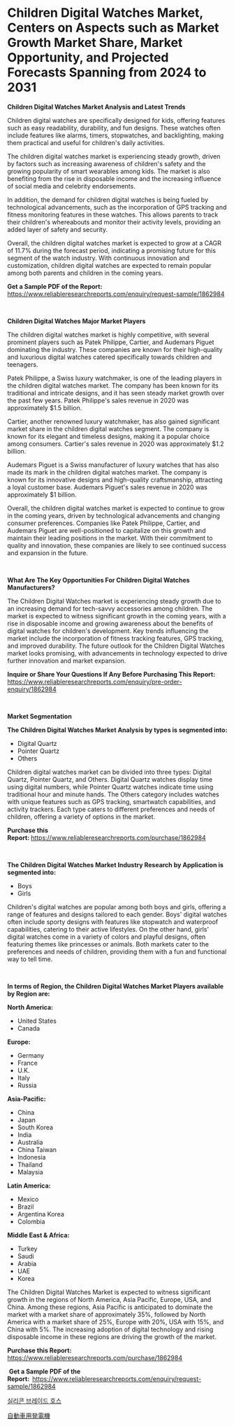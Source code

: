 <p><h1>Children Digital Watches Market, Centers on Aspects such as Market Growth Market Share, Market Opportunity, and Projected Forecasts Spanning from 2024 to 2031</h1></p><p><strong>Children Digital Watches Market Analysis and Latest Trends</strong></p>
<p><p>Children digital watches are specifically designed for kids, offering features such as easy readability, durability, and fun designs. These watches often include features like alarms, timers, stopwatches, and backlighting, making them practical and useful for children's daily activities.</p><p>The children digital watches market is experiencing steady growth, driven by factors such as increasing awareness of children's safety and the growing popularity of smart wearables among kids. The market is also benefiting from the rise in disposable income and the increasing influence of social media and celebrity endorsements.</p><p>In addition, the demand for children digital watches is being fueled by technological advancements, such as the incorporation of GPS tracking and fitness monitoring features in these watches. This allows parents to track their children's whereabouts and monitor their activity levels, providing an added layer of safety and security.</p><p>Overall, the children digital watches market is expected to grow at a CAGR of 11.7% during the forecast period, indicating a promising future for this segment of the watch industry. With continuous innovation and customization, children digital watches are expected to remain popular among both parents and children in the coming years.</p></p>
<p><strong>Get a Sample PDF of the Report:&nbsp;</strong> <a href="https://www.reliableresearchreports.com/enquiry/request-sample/1862984">https://www.reliableresearchreports.com/enquiry/request-sample/1862984</a></p>
<p>&nbsp;</p>
<p><strong>Children Digital Watches Major Market Players</strong></p>
<p><p>The children digital watches market is highly competitive, with several prominent players such as Patek Philippe, Cartier, and Audemars Piguet dominating the industry. These companies are known for their high-quality and luxurious digital watches catered specifically towards children and teenagers.</p><p>Patek Philippe, a Swiss luxury watchmaker, is one of the leading players in the children digital watches market. The company has been known for its traditional and intricate designs, and it has seen steady market growth over the past few years. Patek Philippe's sales revenue in 2020 was approximately $1.5 billion.</p><p>Cartier, another renowned luxury watchmaker, has also gained significant market share in the children digital watches segment. The company is known for its elegant and timeless designs, making it a popular choice among consumers. Cartier's sales revenue in 2020 was approximately $1.2 billion.</p><p>Audemars Piguet is a Swiss manufacturer of luxury watches that has also made its mark in the children digital watches market. The company is known for its innovative designs and high-quality craftsmanship, attracting a loyal customer base. Audemars Piguet's sales revenue in 2020 was approximately $1 billion.</p><p>Overall, the children digital watches market is expected to continue to grow in the coming years, driven by technological advancements and changing consumer preferences. Companies like Patek Philippe, Cartier, and Audemars Piguet are well-positioned to capitalize on this growth and maintain their leading positions in the market. With their commitment to quality and innovation, these companies are likely to see continued success and expansion in the future.</p></p>
<p>&nbsp;</p>
<p><strong>What Are The Key Opportunities For Children Digital Watches Manufacturers?</strong></p>
<p><p>The Children Digital Watches market is experiencing steady growth due to an increasing demand for tech-savvy accessories among children. The market is expected to witness significant growth in the coming years, with a rise in disposable income and growing awareness about the benefits of digital watches for children's development. Key trends influencing the market include the incorporation of fitness tracking features, GPS tracking, and improved durability. The future outlook for the Children Digital Watches market looks promising, with advancements in technology expected to drive further innovation and market expansion.</p></p>
<p><strong>Inquire or Share Your Questions If Any Before Purchasing This Report:</strong> <a href="https://www.reliableresearchreports.com/enquiry/pre-order-enquiry/1862984">https://www.reliableresearchreports.com/enquiry/pre-order-enquiry/1862984</a></p>
<p>&nbsp;</p>
<p><strong>Market Segmentation</strong></p>
<p><strong>The Children Digital Watches Market Analysis by types is segmented into:</strong></p>
<p><ul><li>Digital Quartz</li><li>Pointer Quartz</li><li>Others</li></ul></p>
<p><p>Children digital watches market can be divided into three types: Digital Quartz, Pointer Quartz, and Others. Digital Quartz watches display time using digital numbers, while Pointer Quartz watches indicate time using traditional hour and minute hands. The Others category includes watches with unique features such as GPS tracking, smartwatch capabilities, and activity trackers. Each type caters to different preferences and needs of children, offering a variety of options in the market.</p></p>
<p><strong>Purchase this Report:&nbsp;</strong><a href="https://www.reliableresearchreports.com/purchase/1862984">https://www.reliableresearchreports.com/purchase/1862984</a></p>
<p>&nbsp;</p>
<p><strong>The Children Digital Watches Market Industry Research by Application is segmented into:</strong></p>
<p><ul><li>Boys</li><li>Girls</li></ul></p>
<p><p>Children's digital watches are popular among both boys and girls, offering a range of features and designs tailored to each gender. Boys' digital watches often include sporty designs with features like stopwatch and waterproof capabilities, catering to their active lifestyles. On the other hand, girls' digital watches come in a variety of colors and playful designs, often featuring themes like princesses or animals. Both markets cater to the preferences and needs of children, providing them with a fun and functional way to tell time.</p></p>
<p>&nbsp;</p>
<p><strong>In terms of Region, the Children Digital Watches Market Players available by Region are:</strong></p>
<p>
    <p> <strong> North America: </strong>
        <ul>
            <li>United States</li>
            <li>Canada</li>
        </ul>
        </p> 
    <p> <strong> Europe: </strong>
        <ul>
            <li>Germany</li>
            <li>France</li>
            <li>U.K.</li>
            <li>Italy</li>
            <li>Russia</li>
        </ul>
        </p> 
    <p> <strong> Asia-Pacific: </strong>
        <ul>
            <li>China</li>
            <li>Japan</li>
            <li>South Korea</li>
            <li>India</li>
            <li>Australia</li>
            <li>China Taiwan</li>
            <li>Indonesia</li>
            <li>Thailand</li>
            <li>Malaysia</li>
        </ul>
        </p> 
    <p> <strong> Latin America: </strong>
        <ul>
            <li>Mexico</li>
            <li>Brazil</li>
            <li>Argentina Korea</li>
            <li>Colombia</li>
        </ul>
        </p> 
    <p> <strong> Middle East & Africa: </strong>
        <ul>
            <li>Turkey</li>
            <li>Saudi</li>
            <li>Arabia</li>
            <li>UAE</li>
            <li>Korea</li>
        </ul>
    </p>
    </p>
<p><p>The Children Digital Watches Market is expected to witness significant growth in the regions of North America, Asia Pacific, Europe, USA, and China. Among these regions, Asia Pacific is anticipated to dominate the market with a market share of approximately 35%, followed by North America with a market share of 25%, Europe with 20%, USA with 15%, and China with 5%. The increasing adoption of digital technology and rising disposable income in these regions are driving the growth of the market.</p></p>
<p><strong>Purchase this Report: </strong><a href="https://www.reliableresearchreports.com/purchase/1862984">https://www.reliableresearchreports.com/purchase/1862984</a></p>
<p>&nbsp;<strong>Get a Sample PDF of the Report:&nbsp;&nbsp;</strong><a href="https://www.reliableresearchreports.com/enquiry/request-sample/1862984">https://www.reliableresearchreports.com/enquiry/request-sample/1862984</a></p>
<p><strong></strong></p>
<p><p><a href="https://github.com/qpfbabw35734906/Market-Research-Report-List-1/blob/main/21088157469.md">실리콘 브레이드 호스</a></p><p><a href="https://github.com/qwpelcjko9242629/Market-Research-Report-List-1/blob/main/10908548014.md">自動車用発電機</a></p></p>